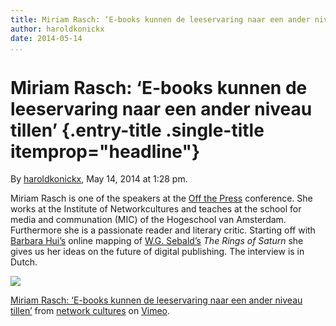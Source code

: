 ```yaml
---
title: Miriam Rasch: ‘E-books kunnen de leeservaring naar een ander niveau tillen’
author: haroldkonickx
date: 2014-05-14
...
```


# Miriam Rasch: ‘E-books kunnen de leeservaring naar een ander niveau tillen’ {.entry-title .single-title itemprop="headline"}

By [haroldkonickx](http://networkcultures.org/digitalpublishing/author/haroldkonickx/ "Posts by haroldkonickx"),
May 14, 2014 at 1:28 pm.

Miriam Rasch is one of the speakers at the [Off the
Press](http://networkcultures.org/digitalpublishing/22-23-may-2014/) conference.
She works at the Institute of Networkcultures and teaches at the school
for media and communation (MIC) of the Hogeschool van Amsterdam.
Furthermore she is a passionate reader and literary critic. Starting off
with [Barbara Hui’s](http://barbarahui.net/litmap/) online mapping of
[W.G.
Sebald’s](http://www.newyorker.com/online/blogs/books/2011/12/why-you-should-read-w-g-sebald.html)
*The Rings of Saturn* she gives us her ideas on the future of digital
publishing. The interview is in Dutch.

[![](imgs/475137393_640.jpg)](http://vimeo.com/95271818)

[Miriam Rasch: ‘E-books kunnen de leeservaring naar een ander niveau
tillen’](http://vimeo.com/95271818) from [network
cultures](http://vimeo.com/networkcultures) on
[Vimeo](https://vimeo.com).
